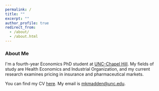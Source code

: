 ```yaml
---
permalink: /
title: ""
excerpt: ""
author_profile: true
redirect_from: 
  - /about/
  - /about.html
---
```


### About Me
I'm a fourth-year Economics PhD student at [UNC-Chapel Hill](https://econ.unc.edu/graduate/). My fields of study are Health Economics and Industrial Organization, and my current research examines pricing in insurance and pharmaceutical markets.

You can find my CV [here](/files/Madden_CV.pdf). My email is [mkmadden@unc.edu](mailto:mkmadden@unc.edu).
